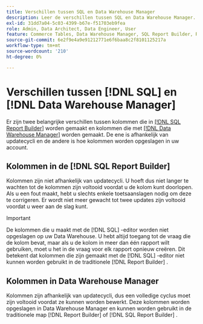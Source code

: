 ```yaml
---
title: Verschillen tussen SQL en Data Warehouse Manager
description: Leer de verschillen tussen SQL en Data Warehouse Manager.
exl-id: 31dd7a04-5c03-4399-b67e-f51703eb9fea
role: Admin, Data Architect, Data Engineer, User
feature: Commerce Tables, Data Warehouse Manager, SQL Report Builder, Reports
source-git-commit: 6e2f9e4a9e91212771e6f6baa8c2f8101125217a
workflow-type: tm+mt
source-wordcount: '210'
ht-degree: 0%

---
```


# Verschillen tussen [!DNL SQL] en [!DNL Data Warehouse Manager]

Er zijn twee belangrijke verschillen tussen kolommen die in [[!DNL SQL Report Builder]](../dev-reports/sql-rpt-bldr.md) worden gemaakt en kolommen die met [[!DNL Data Warehouse Manager]](../data-warehouse-mgr/creating-calculated-columns.md) worden gemaakt. De ene is afhankelijk van updatecycli en de andere is hoe kolommen worden opgeslagen in uw account.

## Kolommen in de [!DNL SQL Report Builder]

Kolommen zijn niet afhankelijk van updatecycli. U hoeft dus niet langer te wachten tot de kolommen zijn voltooid voordat u de kolom kunt doorlopen. Als u een fout maakt, hebt u slechts enkele toetsaanslagen nodig om deze te corrigeren. Er wordt niet meer gewacht tot twee updates zijn voltooid voordat u weer aan de slag kunt.

>[!IMPORTANT]
>
>De kolommen die u maakt met de [!DNL SQL] -editor worden niet opgeslagen op uw Data Warehouse. U hebt altijd toegang tot de vraag die de kolom bevat, maar als u de kolom in meer dan één rapport wilt gebruiken, moet u het in de vraag voor elk rapport opnieuw creëren. Dit betekent dat kolommen die zijn gemaakt met de [!DNL SQL] -editor niet kunnen worden gebruikt in de traditionele [!DNL Report Builder] .

## Kolommen in Data Warehouse Manager

Kolommen zijn afhankelijk van updatecycli, dus een volledige cyclus moet zijn voltooid voordat ze kunnen worden bewerkt. Deze kolommen worden opgeslagen in Data Warehouse Manager en kunnen worden gebruikt in de traditionele map [!DNL Report Builder] of [!DNL SQL Report Builder] .
